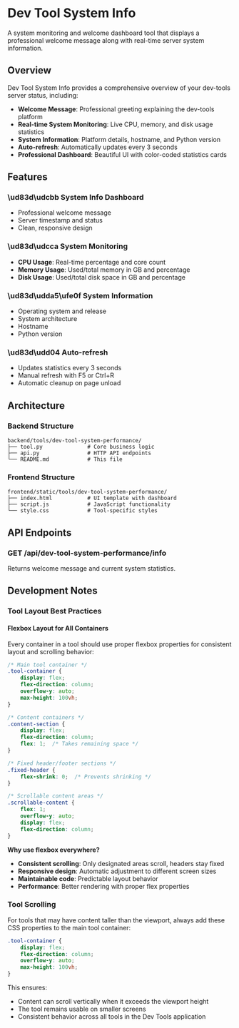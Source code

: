 # Dev Tool System Info

A system monitoring and welcome dashboard tool that displays a professional welcome message along with real-time server system information.

## Overview

Dev Tool System Info provides a comprehensive overview of your dev-tools server status, including:

- **Welcome Message**: Professional greeting explaining the dev-tools platform
- **Real-time System Monitoring**: Live CPU, memory, and disk usage statistics
- **System Information**: Platform details, hostname, and Python version
- **Auto-refresh**: Automatically updates every 3 seconds
- **Professional Dashboard**: Beautiful UI with color-coded statistics cards

## Features

### \ud83d\udcbb System Info Dashboard
- Professional welcome message
- Server timestamp and status
- Clean, responsive design

### \ud83d\udcca System Monitoring
- **CPU Usage**: Real-time percentage and core count
- **Memory Usage**: Used/total memory in GB and percentage
- **Disk Usage**: Used/total disk space in GB and percentage

### \ud83d\udda5\ufe0f System Information
- Operating system and release
- System architecture
- Hostname
- Python version

### \ud83d\udd04 Auto-refresh
- Updates statistics every 3 seconds
- Manual refresh with F5 or Ctrl+R
- Automatic cleanup on page unload

## Architecture

### Backend Structure
```
backend/tools/dev-tool-system-performance/
├── tool.py              # Core business logic
├── api.py               # HTTP API endpoints
└── README.md            # This file
```

### Frontend Structure
```
frontend/static/tools/dev-tool-system-performance/
├── index.html           # UI template with dashboard
├── script.js            # JavaScript functionality
└── style.css            # Tool-specific styles
```

## API Endpoints

### GET /api/dev-tool-system-performance/info
Returns welcome message and current system statistics.

## Development Notes

### Tool Layout Best Practices

#### Flexbox Layout for All Containers
Every container in a tool should use proper flexbox properties for consistent layout and scrolling behavior:

```css
/* Main tool container */
.tool-container {
    display: flex;
    flex-direction: column;
    overflow-y: auto;
    max-height: 100vh;
}

/* Content containers */
.content-section {
    display: flex;
    flex-direction: column;
    flex: 1;  /* Takes remaining space */
}

/* Fixed header/footer sections */
.fixed-header {
    flex-shrink: 0;  /* Prevents shrinking */
}

/* Scrollable content areas */
.scrollable-content {
    flex: 1;
    overflow-y: auto;
    display: flex;
    flex-direction: column;
}
```

**Why use flexbox everywhere?**
- **Consistent scrolling**: Only designated areas scroll, headers stay fixed
- **Responsive design**: Automatic adjustment to different screen sizes
- **Maintainable code**: Predictable layout behavior
- **Performance**: Better rendering with proper flex properties

### Tool Scrolling
For tools that may have content taller than the viewport, always add these CSS properties to the main tool container:

```css
.tool-container {
    display: flex;
    flex-direction: column;
    overflow-y: auto;
    max-height: 100vh;
}
```

This ensures:
- Content can scroll vertically when it exceeds the viewport height
- The tool remains usable on smaller screens
- Consistent behavior across all tools in the Dev Tools application
